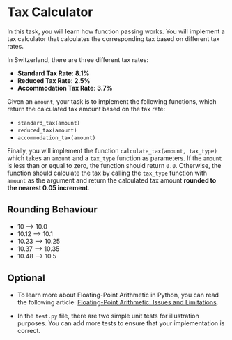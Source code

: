 # Tax Calculator

In this task, you will learn how function passing works.
You will implement a tax calculator that calculates the corresponding tax based on different tax rates.

In Switzerland, there are three different tax rates:

- **Standard Tax Rate**: **8.1%**
- **Reduced Tax Rate**: **2.5%**
- **Accommodation Tax Rate**: **3.7%**

Given an `amount`, your task is to implement the following functions, which return the calculated tax amount based on
the tax rate:

- `standard_tax(amount)`
- `reduced_tax(amount)`
- `accommodation_tax(amount)`

Finally, you will implement the function `calculate_tax(amount, tax_type)` which takes an `amount` and a `tax_type`
function as parameters. If the `amount` is less than or equal to zero, the function should return `0.0`. Otherwise, 
the function should calculate the tax by calling the `tax_type` function with `amount` as the argument and return the
calculated tax amount **rounded to the nearest 0.05 increment**.

## Rounding Behaviour

- 10 --> 10.0
- 10.12 --> 10.1
- 10.23 --> 10.25
- 10.37 --> 10.35
- 10.48 --> 10.5

## Optional

- To learn more about Floating-Point Arithmetic in Python, you can read the following article: [Floating-Point 
Arithmetic: Issues and Limitations](https://docs.python.org/3/tutorial/floatingpoint.html).

- In the `test.py` file, there are two simple unit tests for illustration purposes. You can add more tests to ensure 
  that your implementation is correct.
